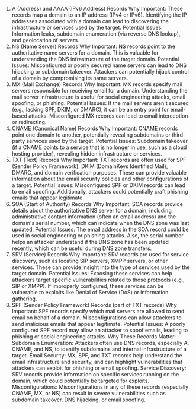 1. A (Address) and AAAA (IPv6 Address) Records
Why Important: These records map a domain to an IP address (IPv4 or IPv6). Identifying the IP addresses associated with a domain can lead to discovering the infrastructure or services used by the target.
Potential Issues: Information leaks, subdomain enumeration (via reverse DNS lookup), and geolocation of servers.
2. NS (Name Server) Records
Why Important: NS records point to the authoritative name servers for a domain. This is valuable for understanding the DNS infrastructure of the target domain.
Potential Issues: Misconfigured or poorly secured name servers can lead to DNS hijacking or subdomain takeover. Attackers can potentially hijack control of a domain by compromising its name servers.
3. MX (Mail Exchange) Records
Why Important: MX records specify mail servers responsible for receiving email for a domain. Understanding the mail server infrastructure is useful for social engineering attacks, email spoofing, or phishing.
Potential Issues: If the mail servers aren't secured (e.g., lacking SPF, DKIM, or DMARC), it can be an entry point for email-based attacks. Misconfigured MX records can lead to email interception or redirecting.
4. CNAME (Canonical Name) Records
Why Important: CNAME records point one domain to another, potentially revealing subdomains or third-party services used by the target.
Potential Issues: Subdomain takeover (if a CNAME points to a service that is no longer in use, such as a cloud hosting provider), revealing hidden infrastructure or services.
5. TXT (Text) Records
Why Important: TXT records are often used for SPF (Sender Policy Framework), DKIM (DomainKeys Identified Mail), DMARC, and domain verification purposes. These can provide valuable information about the email security policies and other configurations of a target.
Potential Issues: Misconfigured SPF or DKIM records can lead to email spoofing. Additionally, attackers could potentially craft phishing emails that appear legitimate.
6. SOA (Start of Authority) Records
Why Important: SOA records provide details about the authoritative DNS server for a domain, including administrative contact information (often an email address) and the domain's serial number, which can indicate when the DNS zone was last updated.
Potential Issues: The email address in the SOA record could be used in social engineering or phishing attacks. Also, the serial number helps an attacker understand if the DNS zone has been updated recently, which can be useful during DNS zone transfers.
7. SRV (Service) Records
Why Important: SRV records are used for service discovery, such as locating SIP servers, XMPP servers, or other services. These can provide insight into the type of services used by the target domain.
Potential Issues: Exposing these services can help attackers target specific vulnerabilities related to those protocols (e.g., SIP or XMPP). If improperly configured, these services can be vulnerable to exploits like Denial of Service (DoS) or information gathering.
8. SPF (Sender Policy Framework) Records (part of TXT records)
Why Important: SPF records specify which mail servers are allowed to send email on behalf of a domain. Misconfigurations can allow attackers to send malicious emails that appear legitimate.
Potential Issues: A poorly configured SPF record may allow an attacker to spoof emails, leading to phishing or social engineering attacks.
Why These Records Matter:
Subdomain Enumeration: Attackers often use DNS records, especially A, CNAME, and NS, to identify subdomains and internal infrastructure of a target.
Email Security: MX, SPF, and TXT records help understand the email infrastructure and security, and can highlight vulnerabilities that attackers can exploit for phishing or email spoofing.
Service Discovery: SRV records provide information on specific services running on the domain, which could potentially be targeted for exploits.
Misconfigurations: Misconfigurations in any of these records (especially CNAME, MX, or NS) can result in severe vulnerabilities such as subdomain takeover, DNS hijacking, or email spoofing.